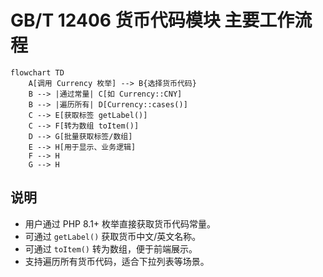 # GB/T 12406 货币代码模块 主要工作流程

```mermaid
flowchart TD
    A[调用 Currency 枚举] --> B{选择货币代码}
    B --> |通过常量| C[如 Currency::CNY]
    B --> |遍历所有| D[Currency::cases()]
    C --> E[获取标签 getLabel()]
    C --> F[转为数组 toItem()]
    D --> G[批量获取标签/数组]
    E --> H[用于显示、业务逻辑]
    F --> H
    G --> H
```

## 说明

- 用户通过 PHP 8.1+ 枚举直接获取货币代码常量。
- 可通过 `getLabel()` 获取货币中文/英文名称。
- 可通过 `toItem()` 转为数组，便于前端展示。
- 支持遍历所有货币代码，适合下拉列表等场景。
